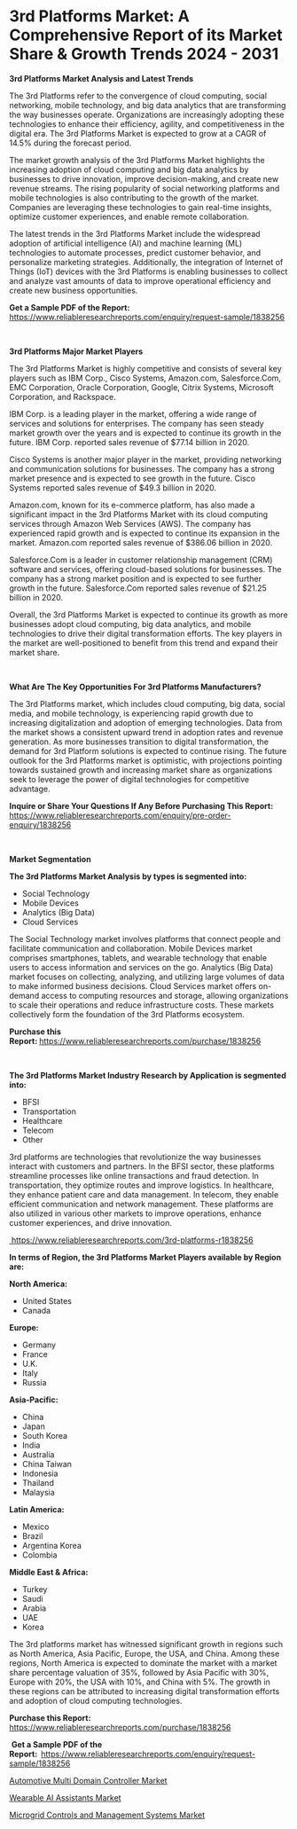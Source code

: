 <p><h1>3rd Platforms Market: A Comprehensive Report of its Market Share & Growth Trends 2024 - 2031</h1></p><p><strong>3rd Platforms Market Analysis and Latest Trends</strong></p>
<p><p>The 3rd Platforms refer to the convergence of cloud computing, social networking, mobile technology, and big data analytics that are transforming the way businesses operate. Organizations are increasingly adopting these technologies to enhance their efficiency, agility, and competitiveness in the digital era. The 3rd Platforms Market is expected to grow at a CAGR of 14.5% during the forecast period.</p><p>The market growth analysis of the 3rd Platforms Market highlights the increasing adoption of cloud computing and big data analytics by businesses to drive innovation, improve decision-making, and create new revenue streams. The rising popularity of social networking platforms and mobile technologies is also contributing to the growth of the market. Companies are leveraging these technologies to gain real-time insights, optimize customer experiences, and enable remote collaboration.</p><p>The latest trends in the 3rd Platforms Market include the widespread adoption of artificial intelligence (AI) and machine learning (ML) technologies to automate processes, predict customer behavior, and personalize marketing strategies. Additionally, the integration of Internet of Things (IoT) devices with the 3rd Platforms is enabling businesses to collect and analyze vast amounts of data to improve operational efficiency and create new business opportunities.</p></p>
<p><strong>Get a Sample PDF of the Report:&nbsp;</strong> <a href="https://www.reliableresearchreports.com/enquiry/request-sample/1838256">https://www.reliableresearchreports.com/enquiry/request-sample/1838256</a></p>
<p>&nbsp;</p>
<p><strong>3rd Platforms Major Market Players</strong></p>
<p><p>The 3rd Platforms Market is highly competitive and consists of several key players such as IBM Corp., Cisco Systems, Amazon.com, Salesforce.Com, EMC Corporation, Oracle Corporation, Google, Citrix Systems, Microsoft Corporation, and Rackspace.</p><p>IBM Corp. is a leading player in the market, offering a wide range of services and solutions for enterprises. The company has seen steady market growth over the years and is expected to continue its growth in the future. IBM Corp. reported sales revenue of $77.14 billion in 2020.</p><p>Cisco Systems is another major player in the market, providing networking and communication solutions for businesses. The company has a strong market presence and is expected to see growth in the future. Cisco Systems reported sales revenue of $49.3 billion in 2020.</p><p>Amazon.com, known for its e-commerce platform, has also made a significant impact in the 3rd Platforms Market with its cloud computing services through Amazon Web Services (AWS). The company has experienced rapid growth and is expected to continue its expansion in the market. Amazon.com reported sales revenue of $386.06 billion in 2020.</p><p>Salesforce.Com is a leader in customer relationship management (CRM) software and services, offering cloud-based solutions for businesses. The company has a strong market position and is expected to see further growth in the future. Salesforce.Com reported sales revenue of $21.25 billion in 2020.</p><p>Overall, the 3rd Platforms Market is expected to continue its growth as more businesses adopt cloud computing, big data analytics, and mobile technologies to drive their digital transformation efforts. The key players in the market are well-positioned to benefit from this trend and expand their market share.</p></p>
<p>&nbsp;</p>
<p><strong>What Are The Key Opportunities For 3rd Platforms Manufacturers?</strong></p>
<p><p>The 3rd Platforms market, which includes cloud computing, big data, social media, and mobile technology, is experiencing rapid growth due to increasing digitalization and adoption of emerging technologies. Data from the market shows a consistent upward trend in adoption rates and revenue generation. As more businesses transition to digital transformation, the demand for 3rd Platform solutions is expected to continue rising. The future outlook for the 3rd Platforms market is optimistic, with projections pointing towards sustained growth and increasing market share as organizations seek to leverage the power of digital technologies for competitive advantage.</p></p>
<p><strong>Inquire or Share Your Questions If Any Before Purchasing This Report:</strong> <a href="https://www.reliableresearchreports.com/enquiry/pre-order-enquiry/1838256">https://www.reliableresearchreports.com/enquiry/pre-order-enquiry/1838256</a></p>
<p>&nbsp;</p>
<p><strong>Market Segmentation</strong></p>
<p><strong>The 3rd Platforms Market Analysis by types is segmented into:</strong></p>
<p><ul><li>Social Technology</li><li>Mobile Devices</li><li>Analytics (Big Data)</li><li>Cloud Services</li></ul></p>
<p><p>The Social Technology market involves platforms that connect people and facilitate communication and collaboration. Mobile Devices market comprises smartphones, tablets, and wearable technology that enable users to access information and services on the go. Analytics (Big Data) market focuses on collecting, analyzing, and utilizing large volumes of data to make informed business decisions. Cloud Services market offers on-demand access to computing resources and storage, allowing organizations to scale their operations and reduce infrastructure costs. These markets collectively form the foundation of the 3rd Platforms ecosystem.</p></p>
<p><strong>Purchase this Report:&nbsp;</strong><a href="https://www.reliableresearchreports.com/purchase/1838256">https://www.reliableresearchreports.com/purchase/1838256</a></p>
<p>&nbsp;</p>
<p><strong>The 3rd Platforms Market Industry Research by Application is segmented into:</strong></p>
<p><ul><li>BFSI</li><li>Transportation</li><li>Healthcare</li><li>Telecom</li><li>Other</li></ul></p>
<p><p>3rd platforms are technologies that revolutionize the way businesses interact with customers and partners. In the BFSI sector, these platforms streamline processes like online transactions and fraud detection. In transportation, they optimize routes and improve logistics. In healthcare, they enhance patient care and data management. In telecom, they enable efficient communication and network management. These platforms are also utilized in various other markets to improve operations, enhance customer experiences, and drive innovation.</p></p>
<p><a href="https://www.reliableresearchreports.com/3rd-platforms-r1838256">&nbsp;https://www.reliableresearchreports.com/3rd-platforms-r1838256</a></p>
<p><strong>In terms of Region, the 3rd Platforms Market Players available by Region are:</strong></p>
<p>
    <p> <strong> North America: </strong>
        <ul>
            <li>United States</li>
            <li>Canada</li>
        </ul>
        </p> 
    <p> <strong> Europe: </strong>
        <ul>
            <li>Germany</li>
            <li>France</li>
            <li>U.K.</li>
            <li>Italy</li>
            <li>Russia</li>
        </ul>
        </p> 
    <p> <strong> Asia-Pacific: </strong>
        <ul>
            <li>China</li>
            <li>Japan</li>
            <li>South Korea</li>
            <li>India</li>
            <li>Australia</li>
            <li>China Taiwan</li>
            <li>Indonesia</li>
            <li>Thailand</li>
            <li>Malaysia</li>
        </ul>
        </p> 
    <p> <strong> Latin America: </strong>
        <ul>
            <li>Mexico</li>
            <li>Brazil</li>
            <li>Argentina Korea</li>
            <li>Colombia</li>
        </ul>
        </p> 
    <p> <strong> Middle East & Africa: </strong>
        <ul>
            <li>Turkey</li>
            <li>Saudi</li>
            <li>Arabia</li>
            <li>UAE</li>
            <li>Korea</li>
        </ul>
    </p>
    </p>
<p><p>The 3rd platforms market has witnessed significant growth in regions such as North America, Asia Pacific, Europe, the USA, and China. Among these regions, North America is expected to dominate the market with a market share percentage valuation of 35%, followed by Asia Pacific with 30%, Europe with 20%, the USA with 10%, and China with 5%. The growth in these regions can be attributed to increasing digital transformation efforts and adoption of cloud computing technologies.</p></p>
<p><strong>Purchase this Report: </strong><a href="https://www.reliableresearchreports.com/purchase/1838256">https://www.reliableresearchreports.com/purchase/1838256</a></p>
<p>&nbsp;<strong>Get a Sample PDF of the Report:&nbsp;&nbsp;</strong><a href="https://www.reliableresearchreports.com/enquiry/request-sample/1838256">https://www.reliableresearchreports.com/enquiry/request-sample/1838256</a></p>
<p><strong></strong></p>
<p><p><a href="https://github.com/JennyferFeil2023/Market-Research-Report-List-2/blob/main/automotive-multi-domain-controller-market.md">Automotive Multi Domain Controller Market</a></p><p><a href="https://github.com/gracielawharr/Market-Research-Report-List-2/blob/main/wearable-ai-assistants-market.md">Wearable AI Assistants Market</a></p><p><a href="https://github.com/amirvaghari/Market-Research-Report-List-1/blob/main/microgrid-controls-and-management-systems-market.md">Microgrid Controls and Management Systems Market</a></p></p>
